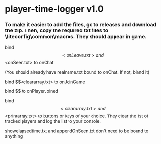 # player-time-logger v1.0

### To make it easier to add the files, go to releases and download the zip. Then, copy the required txt files to \liteconfig\common\macros. They should appear in game. 

bind $$<onLeave.txt> and $$<onSeen.txt> to onChat

(You should already have realname.txt bound to onChat. If not, binnd it)

bind $$<cleararray.txt> to onJoinGame

bind $$<appendOnJoin> to onPlayerJoined
  
bind $$<cleararray.txt> and $$<printarray.txt> to buttons or keys of your choice. They clear the list of tracked players and log the list to your console. 

showelapsedtime.txt and appendOnSeen.txt don't need to be bound to anything. 

